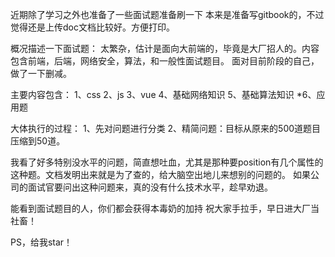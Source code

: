 近期除了学习之外也准备了一些面试题准备刷一下
本来是准备写gitbook的，不过觉得还是上传doc文档比较好。方便打印。

概况描述一下面试题：
太繁杂，估计是面向大前端的，毕竟是大厂招人的。内容包含前端，后端，网络安全，算法，和一般性面试题目。
面对目前阶段的自己，做了一下删减。

主要内容包含：
1、css
2、js
3、vue
4、基础网络知识
5、基础算法知识
*6、应用题

大体执行的过程：
1、先对问题进行分类
2、精简问题：目标从原来的500道题目压缩到50道。


我看了好多特别没水平的问题，简直想吐血，尤其是那种要position有几个属性的这种题。文档发明出来就是为了查的，给大脑空出地儿来想别的问题的。
如果公司的面试官要问出这种问题来，真的没有什么技术水平，趁早劝退。

能看到面试题目的人，你们都会获得本毒奶的加持
祝大家手拉手，早日进大厂当社畜！

PS，给我star！

